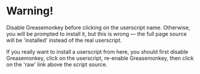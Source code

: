 Warning!
========

Disable Greasemonkey before clicking on the userscript name. Otherwise,
you will be prompted to install it, but this is wrong — the full page source
will be 'installed' instead of the real userscript.

If you really want to install a userscript from here, you should first
disable Greasemonkey, click on the userscript, re-enable Greasemonkey,
then click on the 'raw' link above the script source.
